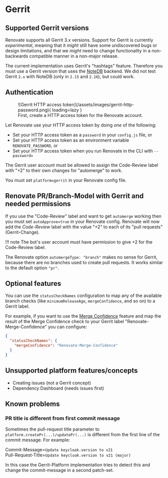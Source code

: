 # Gerrit

## Supported Gerrit versions

Renovate supports all Gerrit 3.x versions.
Support for Gerrit is currently _experimental_, meaning that it _might_ still have some undiscovered bugs or design limitations, and that we _might_ need to change functionality in a non-backwards compatible manner in a non-major release.

The current implementation uses Gerrit's "hashtags" feature.
Therefore you must use a Gerrit version that uses the [NoteDB](https://gerrit-review.googlesource.com/Documentation/note-db.html) backend.
We did not test Gerrit `2.x` with NoteDB (only in `2.15` and `2.16`), but could work.

## Authentication

<figure markdown>
  ![Gerrit HTTP access token](/assets/images/gerrit-http-password.png){ loading=lazy }
  <figcaption>First, create a HTTP access token for the Renovate account.</figcaption>
</figure>

Let Renovate use your HTTP access token by doing _one_ of the following:

- Set your HTTP access token as a `password` in your `config.js` file, or
- Set your HTTP access token as an environment variable `RENOVATE_PASSWORD`, or
- Set your HTTP access token when you run Renovate in the CLI with `--password=`

The Gerrit user account must be allowed to assign the Code-Review label with "+2" to their own changes for "automerge" to work.

You must set `platform=gerrit` in your Renovate config file.

## Renovate PR/Branch-Model with Gerrit and needed permissions

If you use the "Code-Review" label and want to get `automerge` working then you must set `autoApprove=true` in your Renovate config.
Renovate will now add the _Code-Review_ label with the value "+2" to each of its "pull requests" (Gerrit-Change).

<!-- prettier-ignore -->
!!! note
    The bot's user account must have permission to give +2 for the Code-Review label.

The Renovate option `automergeType: "branch"` makes no sense for Gerrit, because there are no branches used to create pull requests.
It works similar to the default option `"pr"`.

## Optional features

You can use the `statusCheckNames` configuration to map any of the available branch checks (like `minimumReleaseAge`, `mergeConfidence`, and so on) to a Gerrit label.

For example, if you want to use the [Merge Confidence](https://docs.renovatebot.com/merge-confidence/) feature and map the result of the Merge Confidence check to your Gerrit label "Renovate-Merge-Confidence" you can configure:

```json
{
  "statusCheckNames": {
    "mergeConfidence": "Renovate-Merge-Confidence"
  }
}
```

## Unsupported platform features/concepts

- Creating issues (not a Gerrit concept)
- Dependency Dashboard (needs issues first)

## Known problems

### PR title is different from first commit message

Sometimes the pull-request title parameter to `platform.createPr(...)/updatePr(...)` is different from the first line of the commit message.
For example:

Commit-Message=`Update keycloak.version to v21` \
Pull-Request-Title=`Update keycloak.version to v21 (major)`

In this case the Gerrit-Platform implementation tries to detect this and change the commit-message in a second patch-set.
